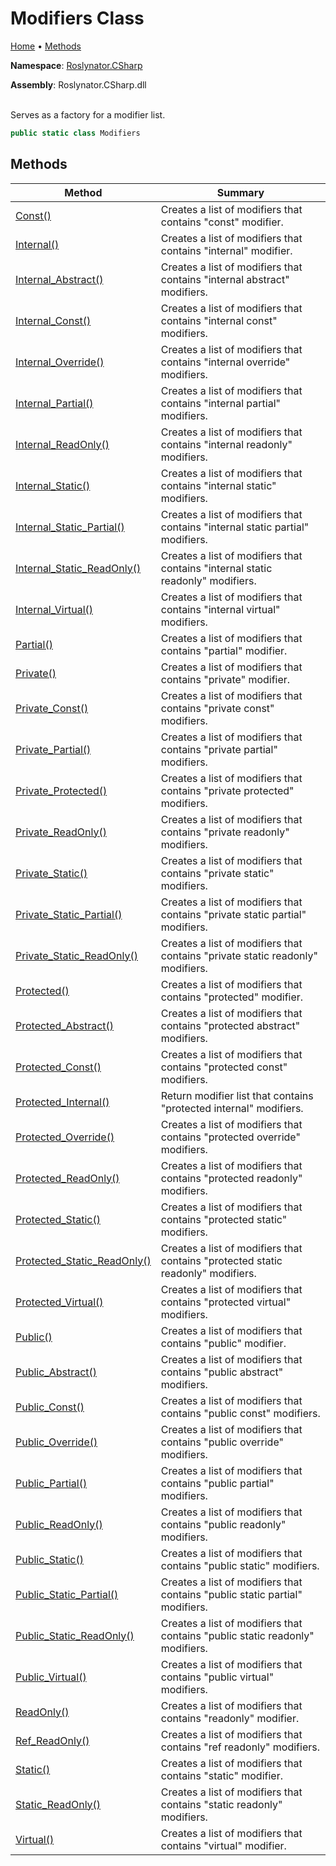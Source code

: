 # Modifiers Class

[Home](../../../README.md) &#x2022; [Methods](#methods)

**Namespace**: [Roslynator.CSharp](../README.md)

**Assembly**: Roslynator\.CSharp\.dll

\
Serves as a factory for a modifier list\.

```csharp
public static class Modifiers
```

## Methods

| Method | Summary |
| ------ | ------- |
| [Const()](Const/README.md) | Creates a list of modifiers that contains "const" modifier\. |
| [Internal()](Internal/README.md) | Creates a list of modifiers that contains "internal" modifier\. |
| [Internal_Abstract()](Internal_Abstract/README.md) | Creates a list of modifiers that contains "internal abstract" modifiers\. |
| [Internal_Const()](Internal_Const/README.md) | Creates a list of modifiers that contains "internal const" modifiers\. |
| [Internal_Override()](Internal_Override/README.md) | Creates a list of modifiers that contains "internal override" modifiers\. |
| [Internal_Partial()](Internal_Partial/README.md) | Creates a list of modifiers that contains "internal partial" modifiers\. |
| [Internal_ReadOnly()](Internal_ReadOnly/README.md) | Creates a list of modifiers that contains "internal readonly" modifiers\. |
| [Internal_Static()](Internal_Static/README.md) | Creates a list of modifiers that contains "internal static" modifiers\. |
| [Internal_Static_Partial()](Internal_Static_Partial/README.md) | Creates a list of modifiers that contains "internal static partial" modifiers\. |
| [Internal_Static_ReadOnly()](Internal_Static_ReadOnly/README.md) | Creates a list of modifiers that contains "internal static readonly" modifiers\. |
| [Internal_Virtual()](Internal_Virtual/README.md) | Creates a list of modifiers that contains "internal virtual" modifiers\. |
| [Partial()](Partial/README.md) | Creates a list of modifiers that contains "partial" modifier\. |
| [Private()](Private/README.md) | Creates a list of modifiers that contains "private" modifier\. |
| [Private_Const()](Private_Const/README.md) | Creates a list of modifiers that contains "private const" modifiers\. |
| [Private_Partial()](Private_Partial/README.md) | Creates a list of modifiers that contains "private partial" modifiers\. |
| [Private_Protected()](Private_Protected/README.md) | Creates a list of modifiers that contains "private protected" modifiers\. |
| [Private_ReadOnly()](Private_ReadOnly/README.md) | Creates a list of modifiers that contains "private readonly" modifiers\. |
| [Private_Static()](Private_Static/README.md) | Creates a list of modifiers that contains "private static" modifiers\. |
| [Private_Static_Partial()](Private_Static_Partial/README.md) | Creates a list of modifiers that contains "private static partial" modifiers\. |
| [Private_Static_ReadOnly()](Private_Static_ReadOnly/README.md) | Creates a list of modifiers that contains "private static readonly" modifiers\. |
| [Protected()](Protected/README.md) | Creates a list of modifiers that contains "protected" modifier\. |
| [Protected_Abstract()](Protected_Abstract/README.md) | Creates a list of modifiers that contains "protected abstract" modifiers\. |
| [Protected_Const()](Protected_Const/README.md) | Creates a list of modifiers that contains "protected const" modifiers\. |
| [Protected_Internal()](Protected_Internal/README.md) | Return modifier list that contains "protected internal" modifiers\. |
| [Protected_Override()](Protected_Override/README.md) | Creates a list of modifiers that contains "protected override" modifiers\. |
| [Protected_ReadOnly()](Protected_ReadOnly/README.md) | Creates a list of modifiers that contains "protected readonly" modifiers\. |
| [Protected_Static()](Protected_Static/README.md) | Creates a list of modifiers that contains "protected static" modifiers\. |
| [Protected_Static_ReadOnly()](Protected_Static_ReadOnly/README.md) | Creates a list of modifiers that contains "protected static readonly" modifiers\. |
| [Protected_Virtual()](Protected_Virtual/README.md) | Creates a list of modifiers that contains "protected virtual" modifiers\. |
| [Public()](Public/README.md) | Creates a list of modifiers that contains "public" modifier\. |
| [Public_Abstract()](Public_Abstract/README.md) | Creates a list of modifiers that contains "public abstract" modifiers\. |
| [Public_Const()](Public_Const/README.md) | Creates a list of modifiers that contains "public const" modifiers\. |
| [Public_Override()](Public_Override/README.md) | Creates a list of modifiers that contains "public override" modifiers\. |
| [Public_Partial()](Public_Partial/README.md) | Creates a list of modifiers that contains "public partial" modifiers\. |
| [Public_ReadOnly()](Public_ReadOnly/README.md) | Creates a list of modifiers that contains "public readonly" modifiers\. |
| [Public_Static()](Public_Static/README.md) | Creates a list of modifiers that contains "public static" modifiers\. |
| [Public_Static_Partial()](Public_Static_Partial/README.md) | Creates a list of modifiers that contains "public static partial" modifiers\. |
| [Public_Static_ReadOnly()](Public_Static_ReadOnly/README.md) | Creates a list of modifiers that contains "public static readonly" modifiers\. |
| [Public_Virtual()](Public_Virtual/README.md) | Creates a list of modifiers that contains "public virtual" modifiers\. |
| [ReadOnly()](ReadOnly/README.md) | Creates a list of modifiers that contains "readonly" modifier\. |
| [Ref_ReadOnly()](Ref_ReadOnly/README.md) | Creates a list of modifiers that contains "ref readonly" modifiers\. |
| [Static()](Static/README.md) | Creates a list of modifiers that contains "static" modifier\. |
| [Static_ReadOnly()](Static_ReadOnly/README.md) | Creates a list of modifiers that contains "static readonly" modifiers\. |
| [Virtual()](Virtual/README.md) | Creates a list of modifiers that contains "virtual" modifier\. |

